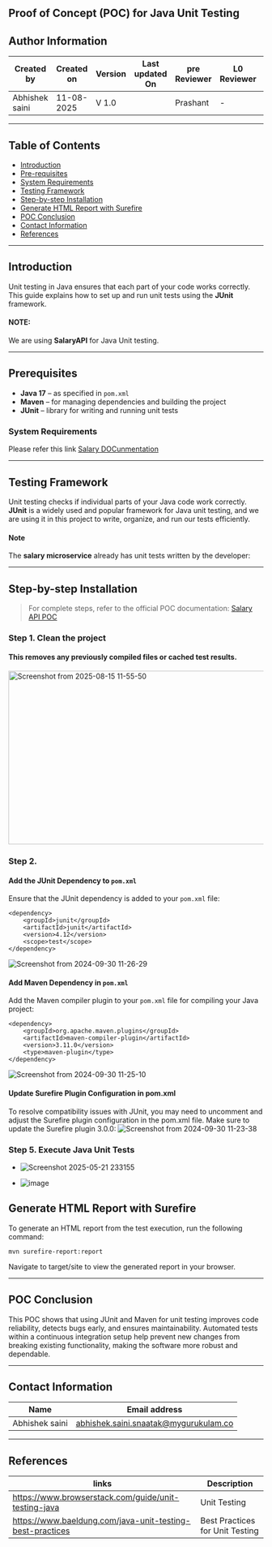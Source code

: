 ## Proof of Concept (POC) for Java Unit Testing

## Author Information

| Created by      | Created on         | Version          | Last updated On   | pre Reviewer       | L0 Reviewer     | L1 Reviewer          |    L2 Reviewer    |
|-----------------|--------------------|------------------|-------------------|--------------------|-----------------|----------------------|-------------------|
| Abhishek saini  |  11-08-2025        | V 1.0            |       |  Prashant          |  -      |     -   |   - |


---

## Table of Contents

- [Introduction](#introduction)
- [Pre-requisites](#pre-requisites)
- [System Requirements](#system-requirements)
- [Testing Framework](#testing-framework)
- [Step-by-step Installation](#step-by-step-installation)
- [Generate HTML Report with Surefire](#generate-html-report-with-surefire)
- [POC Conclusion](#poc-conclusion)
- [Contact Information](#contact-information)
- [References](#references)

---

## Introduction
Unit testing in Java ensures that each part of your code works correctly. This guide explains how to set up and run unit tests using the **JUnit** framework.

#### NOTE:  
 We are using **SalaryAPI** for Java Unit testing.  

---

## Prerequisites
- **Java 17** – as specified in `pom.xml`
- **Maven** – for managing dependencies and building the project
- **JUnit** – library for writing and running unit tests

### System Requirements

Please refer this link [Salary DOCunmentation](https://github.com/Snaatak-Cloudops-Crew/documentation/tree/scrum-70-abhishek-saini/0T-Microservices/Applications/Salary-Api/Introduction)

---

## Testing Framework

Unit testing checks if individual parts of your Java code work correctly. **JUnit** is a widely used and popular framework for Java unit testing, and we are using it in this project to write, organize, and run our tests efficiently.

#### Note
The **salary microservice** already has unit tests written by the developer:

---

## **Step-by-step Installation**
 
> For complete steps, refer to the official POC documentation: [Salary API POC](https://github.com/Snaatak-Cloudops-Crew/documentation/blob/SCRUM-69-deepak/OT-Microservices/Applications/Salary-API/POC/README.md)


### Step 1. Clean the project
#### This removes any previously compiled files or cached test results.
<img width="725" height="342" alt="Screenshot from 2025-08-15 11-55-50" src="https://github.com/user-attachments/assets/07b2512e-ccb8-4420-871f-479e635fe38d" />

### Step 2. 

#### Add the JUnit Dependency to ```pom.xml```
Ensure that the JUnit dependency is added to your ```pom.xml``` file:
```
<dependency>
    <groupId>junit</groupId>
    <artifactId>junit</artifactId>
    <version>4.12</version>
    <scope>test</scope>
</dependency>
```
![Screenshot from 2024-09-30 11-26-29](https://github.com/user-attachments/assets/9440f179-d1f9-49db-ad64-3bd18cddd81a)


#### Add Maven Dependency in ```pom.xml```
Add the Maven compiler plugin to your ```pom.xml``` file for compiling your Java project:
```
<dependency>
    <groupId>org.apache.maven.plugins</groupId>
    <artifactId>maven-compiler-plugin</artifactId>
    <version>3.11.0</version>
    <type>maven-plugin</type>
</dependency>
```
![Screenshot from 2024-09-30 11-25-10](https://github.com/user-attachments/assets/c5eeed17-8b8e-4d73-9e1c-a2b29954e880)

#### Update Surefire Plugin Configuration in pom.xml
To resolve compatibility issues with JUnit, you may need to uncomment and adjust the Surefire plugin configuration in the pom.xml file.
Make sure to update the Surefire plugin 3.0.0:
![Screenshot from 2024-09-30 11-23-38](https://github.com/user-attachments/assets/51c12b2b-7107-4443-8c56-0b5f77bdb976)

### Step 5. Execute Java Unit Tests
- ![Screenshot 2025-05-21 233155](https://github.com/user-attachments/assets/b8598620-795f-402d-8596-0b7cf997dcce)

- ![image](https://github.com/user-attachments/assets/fd6c8208-3f37-4b27-b8fc-f68a9f00bede)


## Generate HTML Report with Surefire
To generate an HTML report from the test execution, run the following command:
```
mvn surefire-report:report
```
Navigate to target/site to view the generated report in your browser.

---

## POC Conclusion
This POC shows that using JUnit and Maven for unit testing improves code reliability, detects bugs early, and ensures maintainability. Automated tests within a continuous integration setup help prevent new changes from breaking existing functionality, making the software more robust and dependable.


---

## Contact Information

| **Name**           | **Email address**                         |
|--------------------|--------------------------------------------|
| Abhishek saini    | abhishek.saini.snaatak@mygurukulam.co |

---

## References 
|links | Description |
|-------|-----------|
|https://www.browserstack.com/guide/unit-testing-java | Unit Testing |
| https://www.baeldung.com/java-unit-testing-best-practices | Best Practices for Unit Testing |
